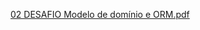 [02 DESAFIO Modelo de domínio e ORM.pdf](https://github.com/user-attachments/files/17156750/02.DESAFIO.Modelo.de.dominio.e.ORM.pdf)
